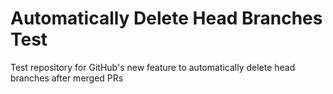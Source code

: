 # Automatically Delete Head Branches Test
Test repository for GitHub's new feature to automatically delete head branches after merged PRs
